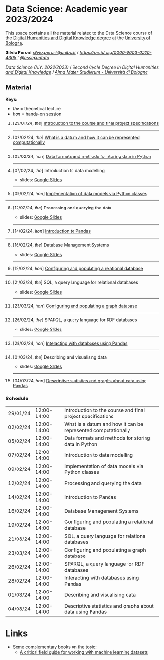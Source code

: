 # Data Science: Academic year 2023/2024

This space contains all the material related to the [Data Science course](https://www.unibo.it/en/teaching/course-unit-catalogue/course-unit/2023/467046) of the [Digital Humanities and Digital Knowledge degree](https://corsi.unibo.it/2cycle/DigitalHumanitiesKnowledge) at the [University of Bologna](http://www.unibo.it/en).

__Silvio Peroni__  _[silvio\.peroni@unibo\.it](mailto:silvio.peroni@unibo.it)_ / _[https://orcid\.org/0000\-0003\-0530\-4305](https://orcid.org/0000-0003-0530-4305)_ / _[@essepuntato](https://twitter.com/essepuntato)_

_[Data Science \(A\.Y\. 2022/2023\)](https://www.unibo.it/en/teaching/course-unit-catalogue/course-unit/2023/467046)_ / _[Second Cycle Degree in Digital Humanities and Digital Knowledge](https://corsi.unibo.it/2cycle/DigitalHumanitiesKnowledge)_ / _[Alma Mater Studiorum \- Università di Bologna](http://www.unibo.it/en)_


## Material

**Keys:**

- _the_ = theoretical lecture
- _hon_ = hands-on session

1. [29/01/24, *the*] [Introduction to the course and final project specifications](00-Introduction_to_the_course_and_final_project_specifications.md)
   <hr />

2. [02/02/24, *the*] [What is a datum and how it can be represented computationally](01-What_is_a_datum_and_how_it_can_be_represented_computationally.md)
   <hr />

3. [05/02/24, *hon*] [Data formats and methods for storing data in Python](01-Data_formats_and_methods_for_storing_data_in_Python.ipynb)
   <hr />

4. [07/02/24, *the*] Introduction to data modelling
   - slides: [Google Slides](https://docs.google.com/presentation/d/1HQ70N95O-5kj1QfMCmdpicwpEH0KUWir8awmw0W2s1g/edit?usp=sharing)
   <hr />

5. [09/02/24, *hon*] [Implementation of data models via Python classes](02-Implementation_of_data_models_via_Python_classes.ipynb)
 <hr />

6. [12/02/24, *the*] Processing and querying the data
   - slides: [Google Slides](https://docs.google.com/presentation/d/1Ykft-hlD2HbREdumEYVcqrX7m2wHQHTng64yQkgCyDo/edit?usp=sharing)
   <hr />

7. [14/02/24, *hon*] [Introduction to Pandas](03-Introduction_to_Pandas.ipynb)
 <hr />

8. [16/02/24, *the*] Database Management Systems
   - slides: [Google Slides](https://docs.google.com/presentation/d/1am-9--0m2NJCs7VjtOxRnCL-H3CnFDzJ-ECXb6mRy3k/edit?usp=sharing)
   <hr />

9. [19/02/24, *hon*] [Configuring and populating a relational database](04-Configuring_and_populating_a_relational_database.ipynb)
 <hr />

10. [21/03/24, *the*] SQL, a query language for relational databases
    - slides: [Google Slides](https://docs.google.com/presentation/d/1uRS3fyLymSaOp0GI5juueFbXebFsLkISpUeVt9Gsh-E/edit?usp=sharing)
    <hr />

11. [23/03/24, *hon*] [Configuring and populating a graph database](05-Configuring_and_populating_a_graph_database.ipynb)
 <hr />

12. [26/02/24, *the*] SPARQL, a query language for RDF databases
    - slides: [Google Slides](https://docs.google.com/presentation/d/1ZbFRFF-y0Vr1byG9QMl88mVIdd2BurLjg0BMiNs8h5g/edit?usp=sharing)
    <hr />

13. [28/02/24, *hon*] [Interacting with databases using Pandas](06-Interacting_with_databases_using_Pandas.ipynb)
 <hr />

14. [01/03/24, *the*] Describing and visualising data
    - slides: [Google Slides](https://docs.google.com/presentation/d/11Vp1ZC15XPdyObt7REg_bUOUyLKIqSIymHvM-KrPINI/edit?usp=sharing)
    <hr />

15. [04/03/24, *hon*] [Descriptive statistics and graphs about data using Pandas](07-Descriptive_statistics_and_graphs_about_data_using_Pandas.ipynb)


### Schedule

<table>
  <tr><td>29/01/24</td><td>12:00-14:00</td><td>Introduction to the course and final project specifications</td></tr>
  <tr><td>02/02/24</td><td>12:00-14:00</td><td>What is a datum and how it can be represented computationally</td></tr>
  <tr><td>05/02/24</td><td>12:00-14:00</td><td>Data formats and methods for storing data in Python</td></tr>
  <tr><td>07/02/24</td><td>12:00-14:00</td><td>Introduction to data modelling</td></tr>
  <tr><td>09/02/24</td><td>12:00-14:00</td><td>Implementation of data models via Python classes</td></tr>
  <tr><td>12/02/24</td><td>12:00-14:00</td><td>Processing and querying the data</td></tr>
  <tr><td>14/02/24</td><td>12:00-14:00</td><td>Introduction to Pandas</td></tr>
  <tr><td>16/02/24</td><td>12:00-14:00</td><td>Database Management Systems</td></tr>
  <tr><td>19/02/24</td><td>12:00-14:00</td><td>Configuring and populating a relational database</td></tr>
  <tr><td>21/03/24</td><td>12:00-14:00</td><td>SQL, a query language for relational databases</td></tr>
  <tr><td>23/03/24</td><td>12:00-14:00</td><td>Configuring and populating a graph database</td></tr>
  <tr><td>26/02/24</td><td>12:00-14:00</td><td>SPARQL, a query language for RDF databases</td></tr>
  <tr><td>28/02/24</td><td>12:00-14:00</td><td>Interacting with databases using Pandas</td></tr>
  <tr><td>01/03/24</td><td>12:00-14:00</td><td>Describing and visualising data</td></tr>
  <tr><td>04/03/24</td><td>12:00-14:00</td><td>Descriptive statistics and graphs about data using Pandas</td></tr>
</table>


# Links

- Some complementary books on the topic:
  * [A critical field guide for working with machine learning datasets](https://knowingmachines.org/critical-field-guide)
